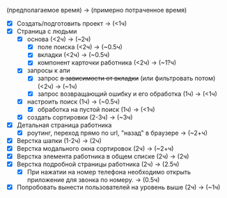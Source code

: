 (предполагаемое время) &rarr; (примерно потраченное время)

- [x] Создать/подготовить проект &rarr; (<1ч)
- [x] Страница с людьми  
  - [x] основа (<2ч) &rarr; (~2ч)
    - [x] поле поиска (<2ч) &rarr; (~0.5ч)
    - [x] вкладки (<2ч) &rarr; (~0.5ч)
    - [x] компонент карточки работника (<2ч) &rarr; (~1?ч)
  - [x] запросы к апи
    - [x] запрос ~~в зависимости от вкладки~~ (или фильтровать потом) (<2ч) &rarr; (~1ч)
    - [x] запрос возвращающий ошибку и его обработка (1ч) &rarr; (<1ч)
  - [x] настроить поиск (1ч) &rarr; (~0.5ч)
    - [x] обработка на пустой поиск (1ч) &rarr; (<1ч)
  - [x] создать сортировки (2-3ч) &rarr; (~3ч)
- [x] Детальная страница работника
    - [x] роутинг, переход прямо по url, "назад" в браузере &rarr; (~2+ч)

- [x] Верстка шапки (1-2ч) &rarr; (2ч)
- [x] Верстка модального окна сортировок (2ч) &rarr; (~2+ч)
- [x] Верстка элемента работника в общем списке (2ч) &rarr; (2ч)
- [x] Верстка подробной страницы работника (2ч) &rarr; (2.5ч)
    - [x] При нажатии на номер телефона необходимо открыть приложение для звонка по номеру. &rarr; (0.5ч)
- [x] Попробовать вынести пользователей на уровень выше (2ч) &rarr; (~1ч)